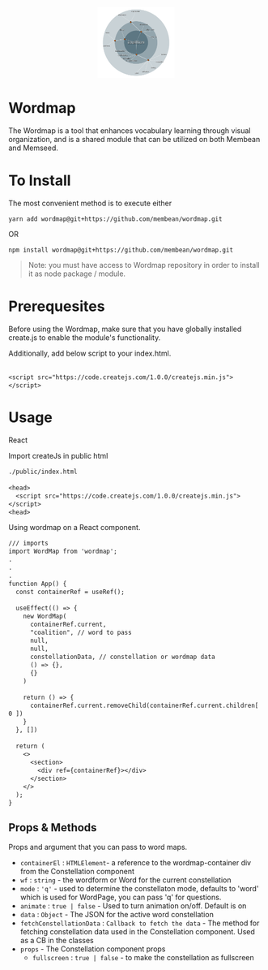 #

<p align="center"> 
  <img src="./wordmap.png" width="30%" title="Wordmap Demo" alt="Wordmap Demo">
<p>

# Wordmap

The Wordmap is a tool that enhances vocabulary learning through visual organization, and is a shared module that can be utilized on both Membean and Memseed.

# To Install

The most convenient method is to execute either
 
```
yarn add wordmap@git+https://github.com/membean/wordmap.git
```

OR

```
npm install wordmap@git+https://github.com/membean/wordmap.git
```

>  Note: you must have access to Wordmap repository in order to install it as node package / module.

# Prerequesites

Before using the Wordmap, make sure that you have globally installed create.js to enable the module's functionality. 

Additionally, add below script to your index.html.

```

<script src="https://code.createjs.com/1.0.0/createjs.min.js"></script>

```

# Usage 

React

Import createJs in public html

```
./public/index.html

<head>
  <script src="https://code.createjs.com/1.0.0/createjs.min.js"></script>
<head>

```

Using wordmap on a React component.

```
/// imports
import WordMap from 'wordmap';
.
.
.
function App() {
  const containerRef = useRef();

  useEffect(() => {
    new WordMap(
      containerRef.current,
      "coalition", // word to pass
      null,
      null,
      constellationData, // constellation or wordmap data
      () => {},
      {}
    )

    return () => {
      containerRef.current.removeChild(containerRef.current.children[ 0 ])
    }
  }, [])

  return (
    <>
      <section>
        <div ref={containerRef}></div>
      </section>
    </>
  );
}

```

## Props & Methods

Props and argument that you can pass to word maps.

- `containerEl` : `HTMLElement`- a reference to the wordmap-container div from the Constellation component
- `wf` : `string`  - the wordform or Word for the current constellation
- `mode` : `'q'`  - used to determine the constellaton mode, defaults to 'word' which is used for WordPage, you can pass 'q' for questions.
- `animate` : `true | false`  - Used to turn animation on/off. Default is on 
- `data` : `Object`  - The JSON for the active word constellation
- `fetchConstellationData` : `Callback to fetch the data`  - The method for fetching constellation data used in the Constellation component. Used as a CB in the classes
- `props`  - The Constellation component props
  - `fullscreen` : `true | false` - to make the constellation as fullscreen
